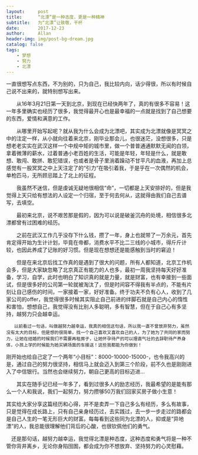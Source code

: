 ```yaml
---
layout:     post
title:      “北漂”是一种态度，更是一种精神
subtitle:   为“北漂”让致敬，干杯
date:       2017-12-23
author:     Allan
header-img: img/post-bg-dream.jpg
catalog: false
tags:
    - 梦想
    - 努力
    - 北漂
---
```


   一直很想写点东西，不为别的，只为自己，我比较内向，话少得很，所以有时候自己说不出来的，就特别想写出来。

　　从16年3月21日第一天到北京，到现在已经快两年了，真的有很多不容易！这一年多里确实也经历了很多，我觉得最开心也是最幸福的一点就是找到了自己想要的东西，爱情和满意的工作。

　　从哪里开始写起呢？就从我为什么会成为北漂吧，其实成为北漂就像是冥冥之中的注定一样，从小就向往着来北京，刚毕业那会儿，也很迷茫，没想很多，只是想老老实实在武汉这样一个中规中矩的城市里，做一个普普通通默默无闻的白领，拿着微薄的薪水，过着普通小老百姓的生活，可能是年轻，年轻是什么，就是敢想、敢闯、敢拼、敢犯错误，也或者是骨子里淌着躁动不甘平凡的血液，再加上总感觉有一股冥冥之中上天注定了的“引力”在吸引着我，于是乎在一次偶然的机会，单枪匹马，无所顾忌踏上了北上的征程。

　　我虽然不迷信，但是虔诚无疑地很相信“命”，一切都是上天安排好的，但是我觉得上天只给有想法的人设定一个归宿，至于何去何从，这就得由我们自己去谱写，去填空。

　　最初来北京，说不艰苦那是假的，因为可以说是破釜沉舟的处境，相信很多北漂都曾有过困难的经历。

　　之前在武汉工作几乎没存下什么钱，攒了一年，身上也就带了一万余元，首先肯定得开始为生计计划，毕竟在帝都，消费水平不比二三线的小城市，得斤斤计较，也因此养成了记账的好习惯。但是现在想想还是能感触到当时的窘迫！

　　但是在来北京后找工作真的是遇到了很大的问题，所有人都知道，北京工作机会多，但是大家缺忽略了北京真正有能力的人也多，最初一周我坚持每天好好准备，学习，自学，此时也明白了知识真的就是力量，就是财富，也有幸接到一些面试，但是很多好的公司第一轮就被淘汰了，但是时间容不得我有半点的，不能有片刻让自己感伤的时间，一家接着一家，好好准备。终于功夫不负有心人，收到了几家公司的offer，我觉得很多时候其实阻止自己前进的绊脚石就是自己内心的惰性和害怕，想想自己，我觉得没有比别人多聪明，多有智慧，但在于自己心有多坚持，越努力只会越幸运。

       以前看过一句话，叫做越努力越幸运，我真的相信这句话，所以我一直不曾放弃努力，虽然没有太大的目标，但是想的很简单，找一个自己喜欢又喜欢自己的人，为了她为了共同的家而努力，让她在结婚的时候我们不需要再租房子，让她怀孕待产的可以理直气壮的去辞职待产养身体，小孩上学的时候能为她买辆场面的车接送！这些我都能为你做到！

   刚开始也给自己定了一个两年“小目标”：8000-10000-15000-，也令我高兴的是，通过自己的努力很坚持，相信马上就会迈入到第三个阶段，前不久也是刚刚进入了中信银行。当然也会继续努力，朝自己更高的目标迈进...

　　其实在随手记已经一年多了，看到过很多人的励志经历，我最希望的是能有那么一个人和我说，我们一起努力，努力攒够50万我们回家买房子做小生意！
	
  其实给大家分享这篇经历和心得，并不是卖弄一下自己多么有经历，多么有故事，只是觉得在成长路上，只有自己亲身经历过，去实践过，去一步一步走过的路都会是自己人生的一笔无形巨大的财富。每每看到这些同为北漂的人，抑或是“异地漂”的人，我总能很理解他们背后的心酸，也很钦佩他们的勇气。

　还是那句话，越努力越幸运，我觉得北漂是种态度，这种态度和勇气将是一种不管你背井离乡，无论你身陷囹圄，都会成为你不想放弃、坚持努力的心灵慰藉。
